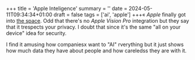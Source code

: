 +++
title = 'Apple Inteligence'
summary = ''
date = 2024-05-11T09:34:34+01:00
draft = false
tags = ['ai', 'apple']
+++«
*Apple* finally got into [the space](https://www.youtube.com/watch?v=Gxe-XpCyHrk). Odd that there's no *Apple Vision Pro* integration but they say that it trespects your privacy. I doubt that since it's the same "all on your device" idea for security.

I find it amusing how companiesx want to "AI" rverything but it just shows how much data they have about people and how careledss they are with it.

